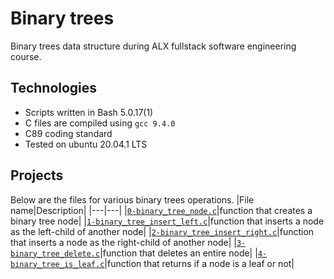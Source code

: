 # Binary trees
Binary trees data structure during ALX fullstack software engineering course.
## Technologies
- Scripts written in Bash 5.0.17(1)
- C files are compiled using `gcc 9.4.0`
- C89 coding standard
- Tested on ubuntu 20.04.1 LTS
## Projects
Below are the files for various binary trees operations.
|File name|Description|
|---|---|
|[`0-binary_tree_node.c`](/0-binary_tree_node.c/)|function that creates a binary tree node|
|[`1-binary_tree_insert_left.c`](/1-binary_tree_insert_left.c/)|function that inserts a node as the left-child of another node|
|[`2-binary_tree_insert_right.c`](/2-binary_tree_insert_right.c/)|function that inserts a node as the right-child of another node|
|[`3-binary_tree_delete.c`](/3-binary_tree_delete.c/)|function that deletes an entire node|
|[`4-binary_tree_is_leaf.c`](/4-binary_tree_is_leaf.c/)|function that returns if a node is a leaf or not|
